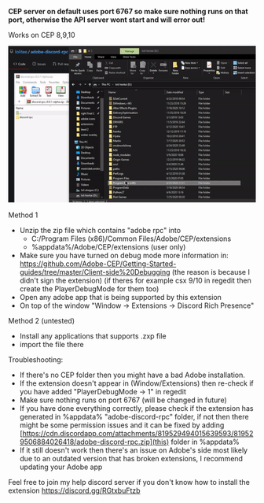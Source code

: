 **CEP server on default uses port 6767 so make sure nothing runs on that port, otherwise the API server wont start and will error out!**

Works on CEP 8,9,10

![](demo/installation1.gif)

Method 1

- Unzip the zip file which contains "adobe rpc" into 
  - C:/Program Files (x86)/Common Files/Adobe/CEP/extensions 
  - %appdata%/Adobe/CEP/extensions (user only)
- Make sure you have turned on debug mode more information in: https://github.com/Adobe-CEP/Getting-Started-guides/tree/master/Client-side%20Debugging (the reason is because I didn't sign the extension) (if theres for example csx 9/10 in regedit then create the PlayerDebugMode for them too)
- Open any adobe app that is being supported by this extension
- On top of the window "Window -> Extensions -> Discord Rich Presence"

Method 2 (untested)

- Install any applications that supports .zxp file
- import the file there

Troubleshooting:

- If there's no CEP folder then you might have a bad Adobe installation.
- If the extension doesn't appear in (Window/Extensions) then re-check if you have added "PlayerDebugMode -> 1" in regedit
- Make sure nothing runs on port 6767 (will be changed in future)
- If you have done everything correctly, please check if the extension has generated in %appdata% "adobe-discord-rpc" folder, if not then there might be some permission issues and it can be fixed by adding [https://cdn.discordapp.com/attachments/819529494015639593/819529506884026418/adobe-discord-rpc.zip](this) folder in %appdata%
- If it still doesn't work then there's an issue on Adobe's side most likely due to an outdated version that has broken extensions, I recommend updating your Adobe app

Feel free to join my help discord server if you don't know how to install the extension [https://discord.gg/RGtxbuFtzb ](here)

